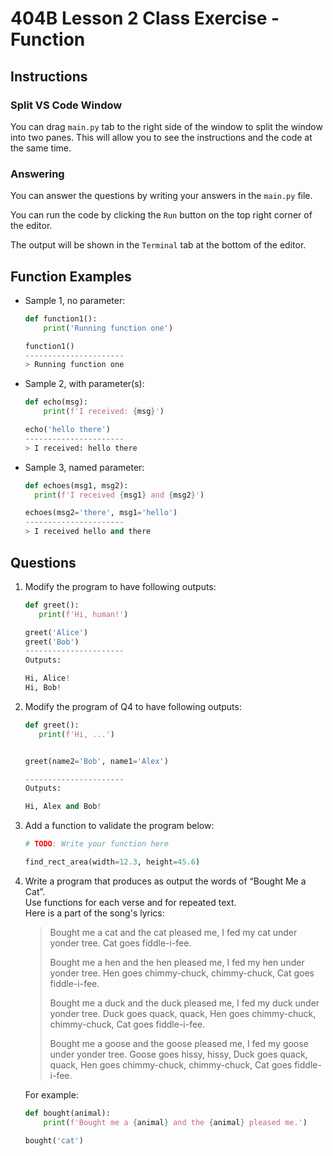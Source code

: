 # 404B Lesson 2 Class Exercise - Function

## Instructions

### Split VS Code Window

You can drag `main.py` tab to the right side of the window to split the window into two panes. This will allow you to see the instructions and the code at the same time.

### Answering

You can answer the questions by writing your answers in the `main.py` file.

You can run the code by clicking the `Run` button on the top right corner of the editor.

The output will be shown in the `Terminal` tab at the bottom of the editor.

## Function Examples

- Sample 1, no parameter:

  ```python
  def function1():
      print('Running function one')
  
  function1()
  ----------------------
  > Running function one
  ```

- Sample 2, with parameter(s):

    ```python
    def echo(msg):
        print(f'I received: {msg}')

    echo('hello there')
    ----------------------
    > I received: hello there
    ```
  
- Sample 3, named parameter:

    ```python
  def echoes(msg1, msg2):
      print(f'I received {msg1} and {msg2}')
  
  echoes(msg2='there', msg1='hello')
  ----------------------
  > I received hello and there
  ```
  
## Questions

1. Modify the program to have following outputs:

    ```python
   def greet():
       print(f'Hi, human!')
 
    greet('Alice')
    greet('Bob')
    ----------------------
    Outputs:
    
    Hi, Alice!
    Hi, Bob!
    ```

2. Modify the program of Q4 to have following outputs:
  
    ```python
   def greet():
       print(f'Hi, ...')
 
 
    greet(name2='Bob', name1='Alex')

    ----------------------
    Outputs:
    
    Hi, Alex and Bob!
    ```

3. Add a function to validate the program below:
  
    ```python
    # TODO: Write your function here
 
    find_rect_area(width=12.3, height=45.6)
    ```

4. Write a program that produces as output the words of “Bought Me a Cat”.\
   Use functions for each verse and for repeated text.\
   Here is a part of the song's lyrics:

    > Bought me a cat and the cat pleased me,
    > I fed my cat under yonder tree.
    > Cat goes fiddle-i-fee.
    >
    > Bought me a hen and the hen pleased me,
    > I fed my hen under yonder tree.
    > Hen goes chimmy-chuck, chimmy-chuck,
    > Cat goes fiddle-i-fee.
    >
    > Bought me a duck and the duck pleased me,
    > I fed my duck under yonder tree.
    > Duck goes quack, quack,
    > Hen goes chimmy-chuck, chimmy-chuck,
    > Cat goes fiddle-i-fee.
    >
    > Bought me a goose and the goose pleased me,
    > I fed my goose under yonder tree.
    > Goose goes hissy, hissy,
    > Duck goes quack, quack,
    > Hen goes chimmy-chuck, chimmy-chuck,
    > Cat goes fiddle-i-fee.

    For example:

    ```python
    def bought(animal):
        print(f'Bought me a {animal} and the {animal} pleased me.')

    bought('cat')
    ```
